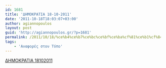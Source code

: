 ```yaml
---
id: 1681
title: 'ΔΗΜΟΚΡΑΤΙΑ 18-10-2011'
date: '2011-10-18T18:03:07+03:00'
author: agiannopoulos
layout: post
guid: 'http://agiannopoulos.gr/?p=1681'
permalink: /2011/10/18/%ce%b4%ce%b7%ce%bc%ce%bf%ce%ba%cf%81%ce%b1%cf%84%ce%b9%ce%b1-18-10-2011/
tags:
    - 'Αναφορές στον Τύπο'
---
```


[ΔΗΜΟΚΡΑΤΙΑ 18102011](/wp-content/uploads/2012/04/ceb4ceb7cebccebfcebacf81ceb1cf84ceb9ceb1-18102011.pdf)